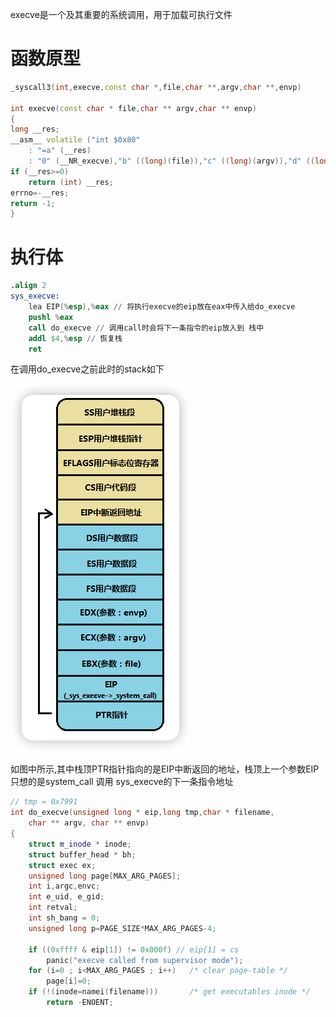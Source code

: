 execve是一个及其重要的系统调用，用于加载可执行文件
# 函数原型
```c++
_syscall3(int,execve,const char *,file,char **,argv,char **,envp)

int execve(const char * file,char ** argv,char ** envp)
{
long __res;
__asm__ volatile ("int $0x80"
	: "=a" (__res)
	: "0" (__NR_execve),"b" ((long)(file)),"c" ((long)(argv)),"d" ((long)(envp)));
if (__res>=0)
	return (int) __res;
errno=-__res;
return -1;
}
```
# 执行体
```s
.align 2
sys_execve:
	lea EIP(%esp),%eax // 将执行execve的eip放在eax中传入给do_execve
	pushl %eax
	call do_execve // 调用call时会将下一条指令的eip放入到 栈中
	addl $4,%esp // 恢复栈
	ret
```
在调用do_execve之前此时的stack如下

![img1](../img/execve_stack.png)

如图中所示,其中栈顶PTR指针指向的是EIP中断返回的地址，栈顶上一个参数EIP只想的是system_call 调用 sys_execve的下一条指令地址

```c++
// tmp = 0x7991
int do_execve(unsigned long * eip,long tmp,char * filename,
	char ** argv, char ** envp)
{
	struct m_inode * inode;
	struct buffer_head * bh;
	struct exec ex;
	unsigned long page[MAX_ARG_PAGES];
	int i,argc,envc;
	int e_uid, e_gid;
	int retval;
	int sh_bang = 0;
	unsigned long p=PAGE_SIZE*MAX_ARG_PAGES-4;

	if ((0xffff & eip[1]) != 0x000f) // eip[1] = cs
		panic("execve called from supervisor mode");
	for (i=0 ; i<MAX_ARG_PAGES ; i++)	/* clear page-table */
		page[i]=0;
	if (!(inode=namei(filename)))		/* get executables inode */
		return -ENOENT;


```
